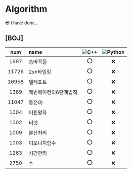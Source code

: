 # Algorithm

😎 I have done...  
## [BOJ]  
|num|name|![C++](https://img.shields.io/badge/-C++-00599C?style=plastic&logo=c)|![Python](https://img.shields.io/badge/-Python-8fcfd1?style=plastic&logo=Python)|
|:---:|:---|:---:|:---:|  
|1697|숨바꼭질|⭕|❌|  
|11726|2xn타일링|⭕|❌|  
|16958|텔레포트|⭕|❌|  
|1389|케빈베이컨의6단계법칙|⭕|❌|  
|11047|동전0)|⭕|❌|  
|1004|어린왕자|⭕|❌|  
|1002|터렛|⭕|❌|  
|1009|분산처리|⭕|❌|  
|1003|피보나치함수|⭕|❌|  
|1263|시간관리|⭕|❌|  
|2750|수 |⭕|❌|  
